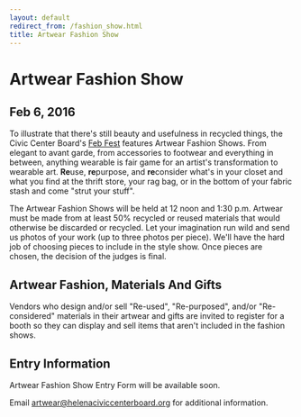 ```yaml
---
layout: default
redirect_from: /fashion_show.html
title: Artwear Fashion Show
---
```


# Artwear Fashion Show

## Feb 6, 2016

To illustrate that there's still beauty and usefulness in recycled things, the Civic Center Board's [Feb Fest](/febfest/) features Artwear Fashion Shows. From elegant to avant garde, from accessories to footwear and everything in between, anything wearable is fair game for an artist's transformation to wearable art. **Re**use, **re**purpose, and **re**consider what's in your closet and what you find at the thrift store, your rag bag, or in the bottom of your fabric stash and come "strut your stuff".

The Artwear Fashion Shows will be held at 12 noon and 1:30 p.m. Artwear must be made from at least 50% recycled or reused materials that would otherwise be discarded or recycled. Let your imagination run wild and send us photos of your work (up to three photos per piece). We'll have the hard job of choosing pieces to include in the style show. Once pieces are chosen, the decision of the judges is final.

## Artwear Fashion, Materials And Gifts

Vendors who design and/or sell "Re-used", "Re-purposed", and/or "Re-considered" materials in their artwear and gifts are invited to register for a booth so they can display and sell items that aren't included in the fashion shows.

## Entry Information

Artwear Fashion Show Entry Form will be available soon.

Email <artwear@helenaciviccenterboard.org> for additional information.
